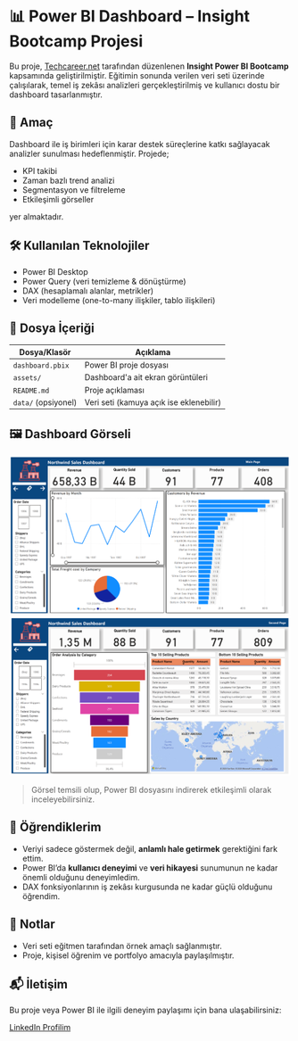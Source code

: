 # 📊 Power BI Dashboard – Insight Bootcamp Projesi

Bu proje, [Techcareer.net](https://techcareer.net) tarafından düzenlenen **Insight Power BI Bootcamp** kapsamında geliştirilmiştir. Eğitimin sonunda verilen veri seti üzerinde çalışılarak, temel iş zekâsı analizleri gerçekleştirilmiş ve kullanıcı dostu bir dashboard tasarlanmıştır.

## 🎯 Amaç

Dashboard ile iş birimleri için karar destek süreçlerine katkı sağlayacak analizler sunulması hedeflenmiştir. Projede;

- KPI takibi
- Zaman bazlı trend analizi
- Segmentasyon ve filtreleme
- Etkileşimli görseller

yer almaktadır.

## 🛠️ Kullanılan Teknolojiler

- Power BI Desktop
- Power Query (veri temizleme & dönüştürme)
- DAX (hesaplamalı alanlar, metrikler)
- Veri modelleme (one-to-many ilişkiler, tablo ilişkileri)

## 📁 Dosya İçeriği

| Dosya/Klasör | Açıklama |
|--------------|----------|
| `dashboard.pbix` | Power BI proje dosyası |
| `assets/` | Dashboard'a ait ekran görüntüleri |
| `README.md` | Proje açıklaması |
| `data/` (opsiyonel) | Veri seti (kamuya açık ise eklenebilir) |

## 🖼️ Dashboard Görseli

![Dashboard Görseli](./assets/MainPage.png) 
![Dashboard Görseli](./assets/SecondPage.png) 

> Görsel temsili olup, Power BI dosyasını indirerek etkileşimli olarak inceleyebilirsiniz.

## 🧩 Öğrendiklerim

- Veriyi sadece göstermek değil, **anlamlı hale getirmek** gerektiğini fark ettim.
- Power BI’da **kullanıcı deneyimi** ve **veri hikayesi** sunumunun ne kadar önemli olduğunu deneyimledim.
- DAX fonksiyonlarının iş zekâsı kurgusunda ne kadar güçlü olduğunu öğrendim.

## 📌 Notlar

- Veri seti eğitmen tarafından örnek amaçlı sağlanmıştır.
- Proje, kişisel öğrenim ve portfolyo amacıyla paylaşılmıştır.

## 📬 İletişim

Bu proje veya Power BI ile ilgili deneyim paylaşımı için bana ulaşabilirsiniz:

[LinkedIn Profilim](https://www.linkedin.com/in/gokhanyavas)



